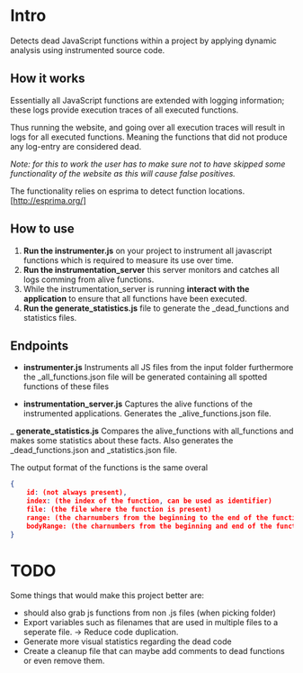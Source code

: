 # Intro
Detects dead JavaScript functions within a project by applying dynamic analysis
using instrumented source code.

## How it works
Essentially all JavaScript functions are extended with logging information;
these logs provide execution traces of all executed functions.

Thus running the website, and going over all execution traces will result in
logs for all executed functions. Meaning the functions that did not produce
any log-entry are considered dead.

_Note: for this to work the user has to make sure not to have skipped some
functionality of the website as this will cause false positives._

The functionality relies on esprima to detect function locations.
[http://esprima.org/] 

## How to use
1. **Run the instrumenter.js** on your project to instrument all javascript functions
which is required to measure its use over time.
2. **Run the instrumentation_server** this server monitors and catches all logs
comming from alive functions.
3. While the instrumentation_server is running **interact with the application**
to ensure that all functions have been executed.
4. **Run the generate_statistics.js** file to generate the _dead_functions and statistics
files.

## Endpoints
- **instrumenter.js** Instruments all JS files from the input folder
furthermore the _all_functions.json file will be generated containing all 
spotted functions of these files

- **instrumentation_server.js** Captures the alive functions of the instrumented
applications. Generates the _alive_functions.json file.

_ **generate_statistics.js** Compares the alive_functions with all_functions
and makes some statistics about these facts. Also generates the _dead_functions.json
and _statistics.json file.



The output format of the functions is the same overal
```json
{
    id: (not always present),
    index: (the index of the function, can be used as identifier)
    file: (the file where the function is present)
    range: (the charnumbers from the beginning to the end of the function)
    bodyRange: (the charnumbers from the beginning and end of the function body)
}
```


# TODO
Some things that would make this project better are:

- should also grab js functions from non .js files (when picking folder)
- Export variables such as filenames that are used in multiple files to a
seperate file. -> Reduce code duplication.
- Generate more visual statistics regarding the dead code
- Create a cleanup file that can maybe add comments to dead functions
or even remove them.